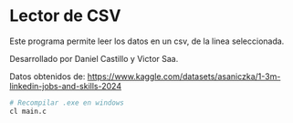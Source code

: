 # Lector de CSV

Este programa permite leer los datos en un csv, de la linea seleccionada.

Desarrollado por Daniel Castillo y Victor Saa.

Datos obtenidos de: https://www.kaggle.com/datasets/asaniczka/1-3m-linkedin-jobs-and-skills-2024

```bash
# Recompilar .exe en windows
cl main.c
```
